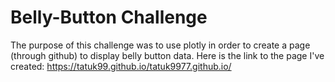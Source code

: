 # Belly-Button Challenge

The purpose of this challenge was to use plotly in order to create a page (through github) to display belly button data. Here is the link to the page I've created:  https://tatuk99.github.io/tatuk9977.github.io/
